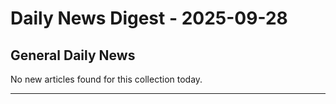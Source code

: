 # Daily News Digest - 2025-09-28

## General Daily News

No new articles found for this collection today.


---

